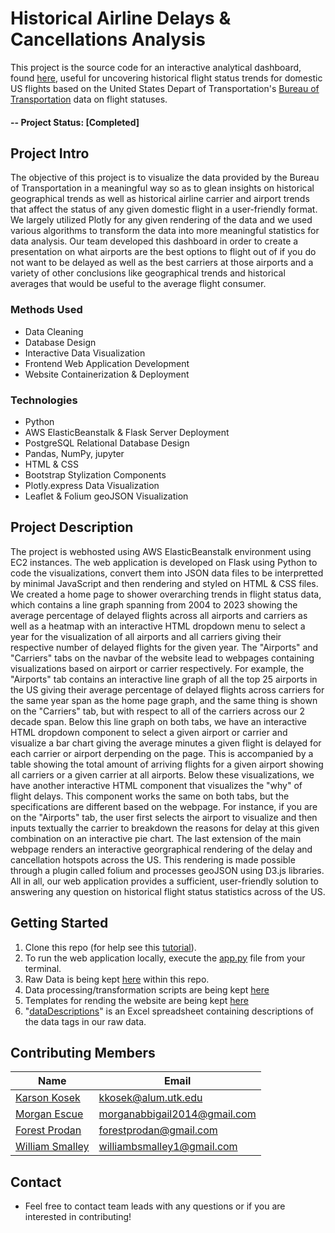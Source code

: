 # Historical Airline Delays & Cancellations Analysis
This project is the source code for an interactive analytical dashboard, found [here](http://airlinednc.us-east-1.elasticbeanstalk.com/), useful for uncovering historical flight status trends for domestic US flights based on the United States Depart of Transportation's [Bureau of Transportation](https://www.bts.gov/) data on flight statuses. 

#### -- Project Status: [Completed]

## Project Intro
The objective of this project is to visualize the data provided by the Bureau of Transportation in a meaningful way so as to glean insights on historical geographical trends as well as historical airline carrier and airport trends that affect the status of any given domestic flight in a user-friendly format. We largely utilized Plotly for any given rendering of the data and we used various algorithms to transform the data into more meaningful statistics for data analysis. Our team developed this dashboard in order to create a presentation on what airports are the best options to flight out of if you do not want to be delayed as well as the best carriers at those airports and a variety of other conclusions like geographical trends and historical averages that would be useful to the average flight consumer. 

### Methods Used
* Data Cleaning
* Database Design
* Interactive Data Visualization
* Frontend Web Application Development
* Website Containerization & Deployment

### Technologies
* Python
* AWS ElasticBeanstalk & Flask Server Deployment
* PostgreSQL Relational Database Design
* Pandas, NumPy, jupyter
* HTML & CSS
* Bootstrap Stylization Components
* Plotly.express Data Visualization
* Leaflet & Folium geoJSON Visualization

## Project Description
The project is webhosted using AWS ElasticBeanstalk environment using EC2 instances. The web application is developed on Flask using Python to code the visualizations, convert them into JSON data files to be interpretted by minimal JavaScript and then rendering and styled on HTML & CSS files. We created a home page to shower overarching trends in flight status data, which contains a line graph spanning from 2004 to 2023 showing the average percentage of delayed flights across all airports and carriers as well as a heatmap with an interactive HTML dropdown menu to select a year for the visualization of all airports and all carriers giving their respective number of delayed flights for the given year. The "Airports" and "Carriers" tabs on the navbar of the website lead to webpages containing visualizations based on airport or carrier respectively. For example, the "Airports" tab contains an interactive line graph of all the top 25 airports in the US giving their average percentage of delayed flights across carriers for the same year span as the home page graph, and the same thing is shown on the "Carriers" tab, but with respect to all of the carriers across our 2 decade span. Below this line graph on both tabs, we have an interactive HTML dropdown component to select a given airport or carrier and visualize a bar chart giving the average minutes a given flight is delayed for each carrier or airport derpending on the page. This is accompanied by a table showing the total amount of arriving flights for a given airport showing all carriers or a given carrier at all airports. Below these visualizations, we have another interactive HTML component that visualizes the "why" of flight delays. This component works the same on both tabs, but the specifications are different based on the webpage. For instance, if you are on the "Airports" tab, the user first selects the airport to visualize and then inputs textually the carrier to breakdown the reasons for delay at this given combination on an interactive pie chart. The last extension of the main webpage renders an interactive georgraphical rendering of the delay and cancellation hotspots across the US. This rendering is made possible through a plugin called folium and processes geoJSON using D3.js libraries. All in all, our web application provides a sufficient, user-friendly solution to answering any question on historical flight status statistics across of the US. 

## Getting Started

1. Clone this repo (for help see this [tutorial](https://help.github.com/articles/cloning-a-repository/)).
2. To run the web application locally, execute the [app.py](app.py) file from your terminal.
3. Raw Data is being kept [here](data/rawYearlyData) within this repo.  
4. Data processing/transformation scripts are being kept [here](scripts)
5. Templates for rending the website are being kept [here](templates)
6. "[dataDescriptions](dataDescriptions)" is an Excel spreadsheet containing descriptions of the data tags in our raw data.

## Contributing Members

|Name     |  Email   | 
|---------|-----------------|
|[Karson Kosek](https://github.com/kkosek-dev)| kkosek@alum.utk.edu |
|[Morgan Escue](https://github.com/Hi-Im-Mo) | morganabbigail2014@gmail.com |
|[Forest Prodan](https://github.com/forest-prodan) | forestprodan@gmail.com |
|[William Smalley](https://github.com/WSmalley) | williambsmalley1@gmail.com |

## Contact
* Feel free to contact team leads with any questions or if you are interested in contributing!
